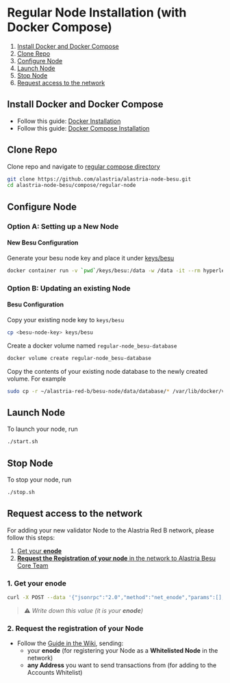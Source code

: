 # Regular Node Installation (with Docker Compose)

1. [Install Docker and Docker Compose](#install-docker-and-docker-compose)
2. [Clone Repo](#clone-repo)
3. [Configure Node](#configure-node)
4. [Launch Node](#launch-node)
5. [Stop Node](#stop-node)
6. [Request access to the network](#access)

## Install Docker and Docker Compose

- Follow this guide: [Docker Installation](https://docs.docker.com/get-docker/)
- Follow this guide: [Docker Compose Installation](https://docs.docker.com/compose/install/)

## Clone Repo

Clone repo and navigate to [regular compose directory](../compose/regular-node)

```sh
git clone https://github.com/alastria/alastria-node-besu.git
cd alastria-node-besu/compose/regular-node
```

## Configure Node

### Option A: Setting up a New Node

#### New Besu Configuration

Generate your besu node key and place it under [keys/besu](../compose/regular-node/keys/besu)

```sh
docker container run -v `pwd`/keys/besu:/data -w /data -it --rm hyperledger/besu:1.4 --data-path=/data public-key export --to=/data/key.pub
```

### Option B: Updating an existing Node

#### Besu Configuration

Copy your existing node key to `keys/besu`

```sh
cp <besu-node-key> keys/besu
```

Create a docker volume named `regular-node_besu-database`

```sh
docker volume create regular-node_besu-database
```

Copy the contents of your existing node database to the newly created volume. For example

```sh
sudo cp -r ~/alastria-red-b/besu-node/data/database/* /var/lib/docker/volumes/regular-node_besu-database/_data
```

## Launch Node

To launch your node, run

```sh
./start.sh
```

## Stop Node

To stop your node, run

```sh
./stop.sh
```

## <a name="access"></a>Request access to the network

For adding your new validator Node to the Alastria Red B network, please follow this steps:

1. [Get your **enode**](#enode)
2. [**Request the Registration of your node** in the network to Alastria Besu Core Team](#request_registration)

### <a name="enode"></a>1. Get your enode

```sh
curl -X POST --data '{"jsonrpc":"2.0","method":"net_enode","params":[],"id":1}' http://127.0.0.1:8545
```

> :warning: _Write down this value (it is your **enode**)_

### <a name="request_registration"></a>2. Request the registration of your Node

- Follow the [Guide in the Wiki](https://github.com/alastria/alastria-node-besu/wiki#0-permissioning), sending:
  - your **enode** (for registering your Node as a **Whitelisted Node** in the network)
  - **any Address** you want to send transactions from (for adding to the Accounts Whitelist)
